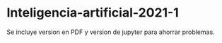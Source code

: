 # Inteligencia-artificial-2021-1
Se incluye version en PDF y version de jupyter para ahorrar problemas.